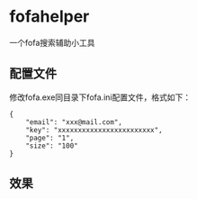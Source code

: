 # fofahelper
一个fofa搜索辅助小工具
## 配置文件 
修改fofa.exe同目录下fofa.ini配置文件，格式如下：
```
{
    "email": "xxx@mail.com",
    "key": "xxxxxxxxxxxxxxxxxxxxxxxx",
    "page": "1",
    "size": "100"
}
```  
## 效果 
